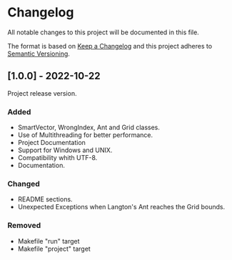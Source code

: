 # Changelog
All notable changes to this project will be documented in this file.
 
The format is based on [Keep a Changelog](http://keepachangelog.com/)
and this project adheres to [Semantic Versioning](http://semver.org/).

## [1.0.0] - 2022-10-22

Project release version.

### Added

- SmartVector, WrongIndex, Ant and Grid classes.
- Use of Multithreading for better performance.
- Project Documentation
- Support for Windows and UNIX.
- Compatibility whith UTF-8.
- Documentation.

### Changed

- README sections.
- Unexpected Exceptions when Langton's Ant reaches the Grid bounds.

### Removed

- Makefile "run" target
- Makefile "project" target